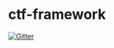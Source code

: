 # ctf-framework

[![Gitter](https://badges.gitter.im/Join%20Chat.svg)](https://gitter.im/PaulCher/ctf-framework?utm_source=badge&utm_medium=badge&utm_campaign=pr-badge&utm_content=badge)